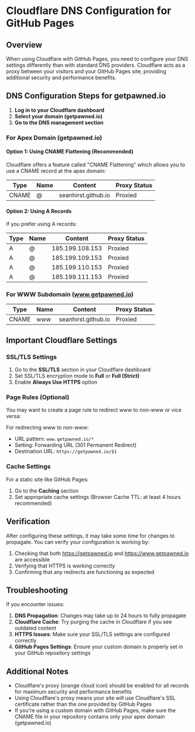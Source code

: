 # Cloudflare DNS Configuration for GitHub Pages

## Overview
When using Cloudflare with GitHub Pages, you need to configure your DNS settings differently than with standard DNS providers. Cloudflare acts as a proxy between your visitors and your GitHub Pages site, providing additional security and performance benefits.

## DNS Configuration Steps for getpawned.io

1. **Log in to your Cloudflare dashboard**
2. **Select your domain (getpawned.io)**
3. **Go to the DNS management section**

### For Apex Domain (getpawned.io)

#### Option 1: Using CNAME Flattening (Recommended)
Cloudflare offers a feature called "CNAME Flattening" which allows you to use a CNAME record at the apex domain:

| Type  | Name | Content               | Proxy Status |
|-------|------|------------------------|--------------|
| CNAME | @    | seanhirst.github.io   | Proxied      |

#### Option 2: Using A Records
If you prefer using A records:

| Type | Name | Content        | Proxy Status |
|------|------|----------------|--------------|
| A    | @    | 185.199.108.153 | Proxied      |
| A    | @    | 185.199.109.153 | Proxied      |
| A    | @    | 185.199.110.153 | Proxied      |
| A    | @    | 185.199.111.153 | Proxied      |

### For WWW Subdomain (www.getpawned.io)

| Type  | Name | Content               | Proxy Status |
|-------|------|------------------------|--------------|
| CNAME | www  | seanhirst.github.io   | Proxied      |

## Important Cloudflare Settings

### SSL/TLS Settings
1. Go to the **SSL/TLS** section in your Cloudflare dashboard
2. Set SSL/TLS encryption mode to **Full** or **Full (Strict)**
3. Enable **Always Use HTTPS** option

### Page Rules (Optional)
You may want to create a page rule to redirect www to non-www or vice versa:

For redirecting www to non-www:
- URL pattern: `www.getpawned.io/*`
- Setting: Forwarding URL (301 Permanent Redirect)
- Destination URL: `https://getpawned.io/$1`

### Cache Settings
For a static site like GitHub Pages:
1. Go to the **Caching** section
2. Set appropriate cache settings (Browser Cache TTL: at least 4 hours recommended)

## Verification

After configuring these settings, it may take some time for changes to propagate. You can verify your configuration is working by:

1. Checking that both https://getpawned.io and https://www.getpawned.io are accessible
2. Verifying that HTTPS is working correctly
3. Confirming that any redirects are functioning as expected

## Troubleshooting

If you encounter issues:

1. **DNS Propagation**: Changes may take up to 24 hours to fully propagate
2. **Cloudflare Cache**: Try purging the cache in Cloudflare if you see outdated content
3. **HTTPS Issues**: Make sure your SSL/TLS settings are configured correctly
4. **GitHub Pages Settings**: Ensure your custom domain is properly set in your GitHub repository settings

## Additional Notes

- Cloudflare's proxy (orange cloud icon) should be enabled for all records for maximum security and performance benefits
- Using Cloudflare's proxy means your site will use Cloudflare's SSL certificate rather than the one provided by GitHub Pages
- If you're using a custom domain with GitHub Pages, make sure the CNAME file in your repository contains only your apex domain (getpawned.io)